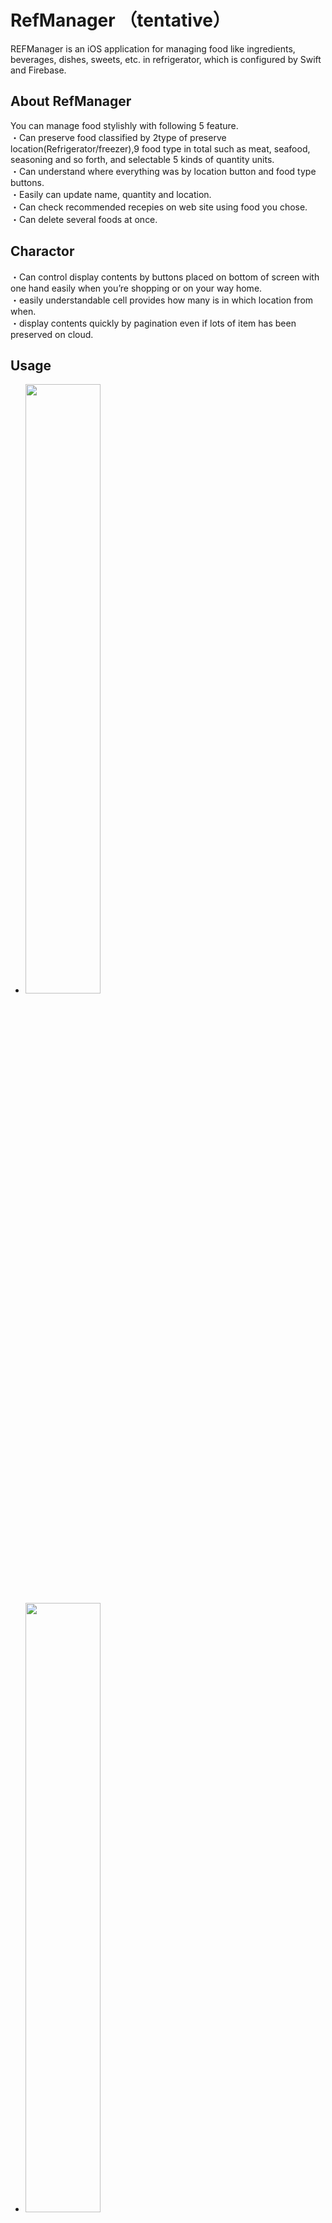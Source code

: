  # RefManager （tentative）
REFManager is an iOS application for managing food like ingredients, beverages, dishes, sweets, etc. in refrigerator, which is configured by Swift and Firebase.
## About RefManager
You can manage food stylishly with following 5 feature.  
・Can preserve food classified by 2type of preserve location(Refrigerator/freezer),9 food type in total such as meat, seafood, seasoning and so forth, and selectable 5 kinds of quantity units.  
・Can understand where everything was by location button and food type buttons.  
・Easily can update name, quantity and location.  
・Can check recommended recepies on web site using food you chose.  
・Can delete several foods at once.
## Charactor
・Can control display contents by buttons placed on bottom of screen with one hand easily when you’re shopping or on your way home.  
・easily understandable cell provides how many is in which location from when.  
・display contents quickly by pagination even if lots of item has been preserved on cloud.  
## Usage
+ <img src="{(https://user-images.githubusercontent.com/84781651/206842125-53fdc0ab-dbff-4bb1-8601-d78b61dc3181.png}" width="50%"/>
+ <img src="{(https://user-images.githubusercontent.com/84781651/206842129-9ec37399-023d-46cc-9553-889148a449e8.png}" width="50%"/>
## Todo
